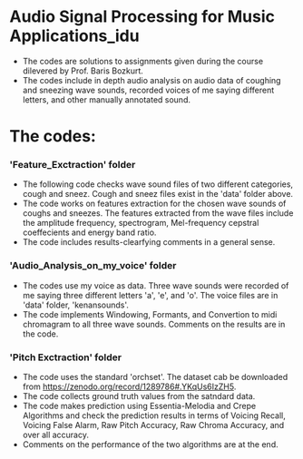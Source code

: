 # Audio Signal Processing for Music Applications_idu
* The codes are solutions to assignments given during the course dilevered by Prof. Baris Bozkurt.
* The codes include in depth audio analysis on audio data of coughing and sneezing wave sounds, recorded voices of me saying different letters, and other manually annotated sound.

# The codes:
### 'Feature_Exctraction' folder
* The following code checks wave sound files of two different categories, cough and sneez. Cough and sneez files exist in the 'data' folder above.
* The code works on features extraction for the chosen wave sounds of coughs and sneezes. The features extracted from the wave files include the amplitude frequency, spectrogram, Mel-frequency cepstral coeffecients and energy band ratio.
* The code includes results-clearfying comments in a general sense.

### 'Audio_Analysis_on_my_voice' folder
* The codes use my voice as data. Three wave sounds were recorded of me saying three different letters 'a', 'e', and 'o'. The voice files are in 'data' folder, 'kenansounds'.
* The code implements Windowing, Formants, and Convertion to midi chromagram to all three wave sounds. Comments on the results are in the code.

### 'Pitch Exctraction' folder
* The code uses the standard 'orchset'. The dataset cab be downloaded from https://zenodo.org/record/1289786#.YKqUs6IzZH5.
* The code collects ground truth values from the satndard data.
* The code makes prediction using Essentia-Melodia and Crepe Algorithms and check the prediction results in terms of Voicing Recall, Voicing False Alarm, Raw Pitch Accuracy, Raw Chroma Accuracy, and over all accuracy.
*   Comments on the performance of the two algorithms are at the end.
